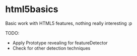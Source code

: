 # html5basics
Basic work with HTML5 features, nothing really interesting :p

TODO:
- Apply Prototype revealing for featureDetector
- Check for other detection techniques 
